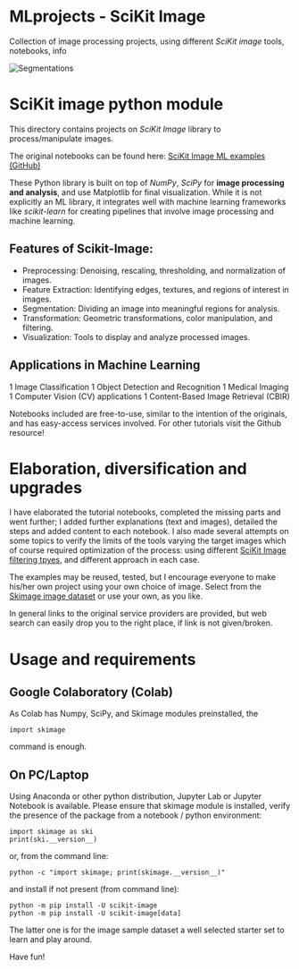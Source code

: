 # MLprojects - SciKit Image
Collection of image processing projects, using different *SciKit image* tools, notebooks, info

![Segmentations](./images/segmentations_selected.png)

# SciKit image python module

This directory contains projects on *SciKit Image* library to process/manipulate images. 

The original notebooks can be found here: [SciKit Image ML examples (GitHub)](https://github.com/scikit-image/skimage-tutorials/)

These Python library is built on top of *NumPy*, *SciPy* for **image processing and analysis**, and use Matplotlib for final visualization. While it is not explicitly an ML library, it integrates well with machine learning frameworks like *scikit-learn* for creating pipelines that involve image processing and machine learning.

## Features of Scikit-Image:
- Preprocessing: Denoising, rescaling, thresholding, and normalization of images.
- Feature Extraction: Identifying edges, textures, and regions of interest in images.
- Segmentation: Dividing an image into meaningful regions for analysis.
- Transformation: Geometric transformations, color manipulation, and filtering.
- Visualization: Tools to display and analyze processed images.

## Applications in Machine Learning
1 Image Classification
1 Object Detection and Recognition
1 Medical Imaging
1 Computer Vision (CV) applications
1 Content-Based Image Retrieval (CBIR)

Notebooks included are free-to-use, similar to the intention of the originals, and has easy-access services involved. For other tutorials visit the Github resource!

# Elaboration, diversification and upgrades
I have elaborated the tutorial notebooks, completed the missing parts and went further; I added further explanations (text and images), detailed the steps and added content to each notebook. I also made several attempts on some topics to verify the limits of the tools varying the target images which of course required optimization of the process: using different [SciKit Image filtering tpyes](https://scikit-image.org/docs/dev/api/skimage.filters.html), and different approach in each case.

The examples may be reused, tested, but I encourage everyone to make his/her own project using your own choice of image. Select from the [Skimage image dataset](https://scikit-image.org/docs/dev/auto_examples/data/plot_general.html#sphx-glr-auto-examples-data-plot-general-py) or use your own, as you like.

In general links to the original service providers are provided, but web search can easily drop you to the right place, if link is not given/broken.

# Usage and requirements

## Google Colaboratory (Colab)
As Colab has Numpy, SciPy, and Skimage modules preinstalled, the 
```
import skimage
```
command is enough.

## On PC/Laptop
Using Anaconda or other python distribution, Jupyter Lab or Jupyter Notebook is available. Please ensure that skimage module is installed, verify the presence of the package from a notebook / python environment:
```
import skimage as ski
print(ski.__version__)
```
or, from the command line:
```
python -c "import skimage; print(skimage.__version__)"
```
and install if not present (from command line):
```
python -m pip install -U scikit-image
python -m pip install -U scikit-image[data]
```
The latter one is for the image sample dataset a well selected starter set to learn and play around.

Have fun!